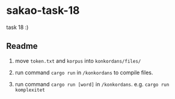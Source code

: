 # sakao-task-18

task 18 :)

## Readme
1. move `token.txt` and `korpus` into `konkordans/files/`

2. run command `cargo run` in `/konkordans` to compile files.

3. run command `cargo run [word]` in `/konkordans`. e.g. `cargo run komplexitet`
